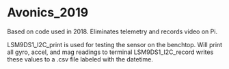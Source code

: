 # Avonics_2019
Based on code used in 2018. Eliminates telemetry and records video on Pi.

LSM9DS1_I2C_print is used for testing the sensor on the benchtop. Will print all gyro, accel, and mag readings to terminal
LSM9DS1_I2C_record writes these values to a .csv file labeled with the datetime.

